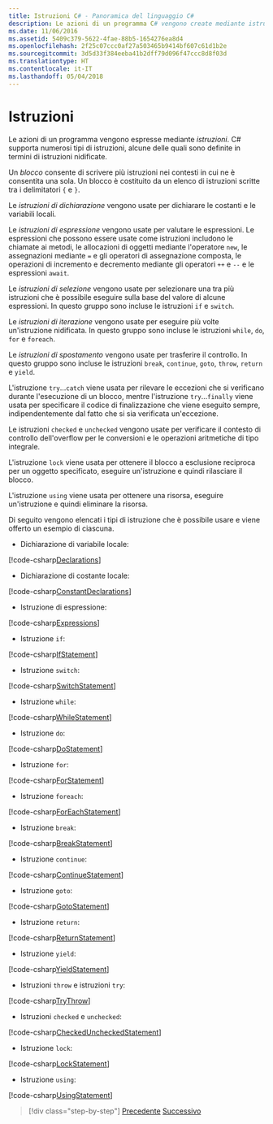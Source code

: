 ```yaml
---
title: Istruzioni C# - Panoramica del linguaggio C#
description: Le azioni di un programma C# vengono create mediante istruzioni
ms.date: 11/06/2016
ms.assetid: 5409c379-5622-4fae-88b5-1654276ea8d4
ms.openlocfilehash: 2f25c07ccc0af27a503465b9414bf607c61d1b2e
ms.sourcegitcommit: 3d5d33f384eeba41b2dff79d096f47ccc8d8f03d
ms.translationtype: HT
ms.contentlocale: it-IT
ms.lasthandoff: 05/04/2018
---
```

# <a name="statements"></a>Istruzioni

Le azioni di un programma vengono espresse mediante *istruzioni*. C# supporta numerosi tipi di istruzioni, alcune delle quali sono definite in termini di istruzioni nidificate.

Un *blocco* consente di scrivere più istruzioni nei contesti in cui ne è consentita una sola. Un blocco è costituito da un elenco di istruzioni scritte tra i delimitatori `{` e `}`.

Le *istruzioni di dichiarazione* vengono usate per dichiarare le costanti e le variabili locali.

Le *istruzioni di espressione* vengono usate per valutare le espressioni. Le espressioni che possono essere usate come istruzioni includono le chiamate ai metodi, le allocazioni di oggetti mediante l'operatore `new`, le assegnazioni mediante `=` e gli operatori di assegnazione composta, le operazioni di incremento e decremento mediante gli operatori `++` e `--` e le espressioni `await`.

Le *istruzioni di selezione* vengono usate per selezionare una tra più istruzioni che è possibile eseguire sulla base del valore di alcune espressioni. In questo gruppo sono incluse le istruzioni `if` e `switch`.

Le *istruzioni di iterazione* vengono usate per eseguire più volte un'istruzione nidificata. In questo gruppo sono incluse le istruzioni `while`, `do`, `for` e `foreach`.

Le *istruzioni di spostamento* vengono usate per trasferire il controllo. In questo gruppo sono incluse le istruzioni `break`, `continue`, `goto`, `throw`, `return` e `yield`.

L'istruzione `try`...`catch` viene usata per rilevare le eccezioni che si verificano durante l'esecuzione di un blocco, mentre l'istruzione `try`...`finally` viene usata per specificare il codice di finalizzazione che viene eseguito sempre, indipendentemente dal fatto che si sia verificata un'eccezione.

Le istruzioni `checked` e `unchecked` vengono usate per verificare il contesto di controllo dell'overflow per le conversioni e le operazioni aritmetiche di tipo integrale.

L'istruzione `lock` viene usata per ottenere il blocco a esclusione reciproca per un oggetto specificato, eseguire un'istruzione e quindi rilasciare il blocco.

L'istruzione `using` viene usata per ottenere una risorsa, eseguire un'istruzione e quindi eliminare la risorsa.

Di seguito vengono elencati i tipi di istruzione che è possibile usare e viene offerto un esempio di ciascuna.

* Dichiarazione di variabile locale:

 [!code-csharp[Declarations](../../../samples/snippets/csharp/tour/statements/Program.cs#L9-L15)]

* Dichiarazione di costante locale:

 [!code-csharp[ConstantDeclarations](../../../samples/snippets/csharp/tour/statements/Program.cs#L17-L22)]

* Istruzione di espressione:

 [!code-csharp[Expressions](../../../samples/snippets/csharp/tour/statements/Program.cs#L24-L31)]

* Istruzione `if`:

 [!code-csharp[IfStatement](../../../samples/snippets/csharp/tour/statements/Program.cs#L33-L43)]

* Istruzione `switch`:

 [!code-csharp[SwitchStatement](../../../samples/snippets/csharp/tour/statements/Program.cs#L45-L60)]

* Istruzione `while`:

 [!code-csharp[WhileStatement](../../../samples/snippets/csharp/tour/statements/Program.cs#L62-L70)]

* Istruzione `do`:

 [!code-csharp[DoStatement](../../../samples/snippets/csharp/tour/statements/Program.cs#L72-L81)]

* Istruzione `for`:

 [!code-csharp[ForStatement](../../../samples/snippets/csharp/tour/statements/Program.cs#L83-L89)]

* Istruzione `foreach`:

 [!code-csharp[ForEachStatement](../../../samples/snippets/csharp/tour/statements/Program.cs#L91-L97)]

* Istruzione `break`:

 [!code-csharp[BreakStatement](../../../samples/snippets/csharp/tour/statements/Program.cs#L99-L108)]

* Istruzione `continue`:

 [!code-csharp[ContinueStatement](../../../samples/snippets/csharp/tour/statements/Program.cs#L110-L118)]

* Istruzione `goto`:

 [!code-csharp[GotoStatement](../../../samples/snippets/csharp/tour/statements/Program.cs#L120-L129)]

* Istruzione `return`:

 [!code-csharp[ReturnStatement](../../../samples/snippets/csharp/tour/statements/Program.cs#L131-L139)]

* Istruzione `yield`:

 [!code-csharp[YieldStatement](../../../samples/snippets/csharp/tour/statements/Program.cs#L141-L155)]

* Istruzioni `throw` e istruzioni `try`:

 [!code-csharp[TryThrow](../../../samples/snippets/csharp/tour/statements/Program.cs#L157-L183)]

* Istruzioni `checked` e `unchecked`:

 [!code-csharp[CheckedUncheckedStatement](../../../samples/snippets/csharp/tour/statements/Program.cs#L185-L196)]

* Istruzione `lock`:

 [!code-csharp[LockStatement](../../../samples/snippets/csharp/tour/statements/Program.cs#L257-L273)]

* Istruzione `using`:

 [!code-csharp[UsingStatement](../../../samples/snippets/csharp/tour/statements/Program.cs#L198-L206)]

>[!div class="step-by-step"]
[Precedente](expressions.md)
[Successivo](classes-and-objects.md)
